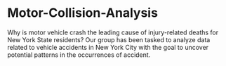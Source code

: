 # Motor-Collision-Analysis
Why is motor vehicle crash the leading cause of injury-related deaths for New York State residents? Our group has been tasked to analyze data related to vehicle accidents in New York City with the goal to uncover potential patterns in the occurrences of accident.
